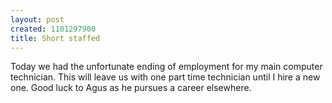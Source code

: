 ```yaml
--- 
layout: post
created: 1101297900
title: Short staffed
---
```

Today we had the unfortunate ending of employment for my main computer technician.  This will leave us with one part time technician until I hire a new one.  Good luck to Agus as he pursues a career elsewhere.
